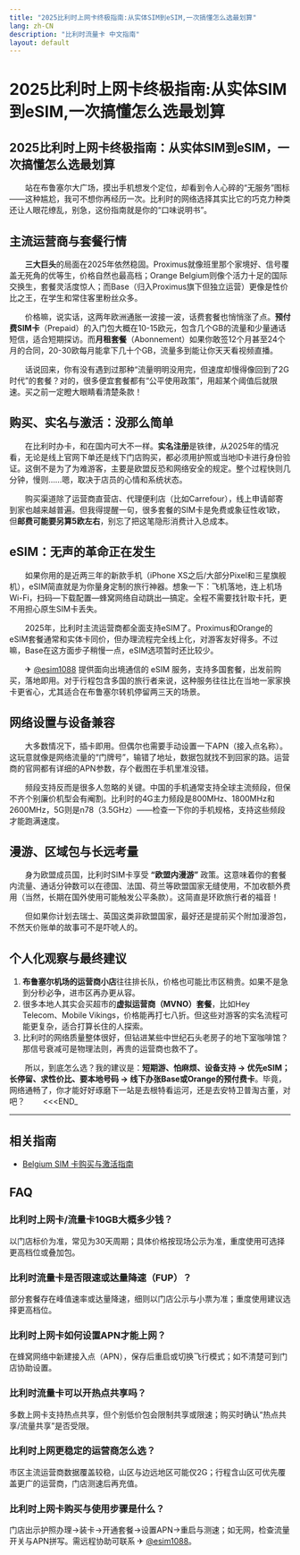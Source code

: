 ```yaml
---
title: "2025比利时上网卡终极指南:从实体SIM到eSIM,一次搞懂怎么选最划算"
lang: zh-CN
description: "比利时流量卡 中文指南"
layout: default
---
```

# 2025比利时上网卡终极指南:从实体SIM到eSIM,一次搞懂怎么选最划算

## 2025比利时上网卡终极指南：从实体SIM到eSIM，一次搞懂怎么选最划算

　　站在布鲁塞尔大广场，摸出手机想发个定位，却看到令人心碎的“无服务”图标——这种尴尬，我可不想你再经历一次。比利时的网络选择其实比它的巧克力种类还让人眼花缭乱，别急，这份指南就是你的“口味说明书”。

## 主流运营商与套餐行情

　　**三大巨头**的局面在2025年依然稳固。Proximus就像班里那个家境好、信号覆盖无死角的优等生，价格自然也最高档；Orange Belgium则像个活力十足的国际交换生，套餐灵活度惊人；而Base（归入Proximus旗下但独立运营）更像是性价比之王，在学生和常住客里粉丝众多。

　　价格嘛，说实话，这两年欧洲通胀一波接一波，话费套餐也悄悄涨了点。**预付费SIM卡**（Prepaid）的入门包大概在10-15欧元，包含几个GB的流量和少量通话短信，适合短期探访。而**月租套餐**（Abonnement）如果你敢签12个月甚至24个月的合同，20-30欧每月能拿下几十个GB，流量多到能让你天天看视频直播。

　　话说回来，你有没有遇到过那种“流量明明没用完，但速度却慢得像回到了2G时代”的套餐？对的，很多便宜套餐都有“公平使用政策”，用超某个阈值后就限速。买之前一定瞪大眼睛看清楚条款！

## 购买、实名与激活：没那么简单

　　在比利时办卡，和在国内可大不一样。**实名注册**是铁律，从2025年的情况看，无论是线上官网下单还是线下门店购买，都必须用护照或当地ID卡进行身份验证。这倒不是为了为难游客，主要是欧盟反恐和网络安全的规定。整个过程快则几分钟，慢则……嗯，取决于店员的心情和系统状态。

　　购买渠道除了运营商直营店、代理便利店（比如Carrefour），线上申请邮寄到家也越来越普遍。但我得提醒一句，很多套餐的SIM卡是免费或象征性收1欧，但**邮费可能要另算5欧左右**，别忘了把这笔隐形消费计入总成本。

## eSIM：无声的革命正在发生

　　如果你用的是近两三年的新款手机（iPhone XS之后/大部分Pixel和三星旗舰机），eSIM简直就是为你量身定制的旅行神器。想象一下：飞机落地，连上机场Wi-Fi，扫码—下载配置—蜂窝网络自动跳出—搞定。全程不需要找针取卡托，更不用担心原生SIM卡丢失。

　　2025年，比利时主流运营商都全面支持eSIM了。Proximus和Orange的eSIM套餐通常和实体卡同价，但办理流程完全线上化，对游客友好得多。不过嘛，Base在这方面步子稍慢一点，eSIM选项暂时还比较少。

　　✈ [@esim1088](https://t.me/s/esim1088) 提供面向出境通信的 eSIM 服务，支持多国套餐，出发前购买，落地即用。对于行程包含多国的旅行者来说，这种服务往往比在当地一家家换卡更省心，尤其适合在布鲁塞尔转机停留两三天的场景。

## 网络设置与设备兼容

　　大多数情况下，插卡即用。但偶尔也需要手动设置一下APN（接入点名称）。这玩意就像是网络流量的“门牌号”，输错了地址，数据包就找不到回家的路。运营商的官网都有详细的APN参数，存个截图在手机里准没错。

　　频段支持反而是很多人忽略的关键。中国的手机通常支持全球主流频段，但保不齐个别廉价机型会有阉割。比利时的4G主力频段是800MHz、1800MHz和2600MHz，5G则是n78（3.5GHz）——检查一下你的手机规格，支持这些频段才能跑满速度。

## 漫游、区域包与长远考量

　　身为欧盟成员国，比利时SIM卡享受 **“欧盟内漫游”** 政策。这意味着你的套餐内流量、通话分钟数可以在德国、法国、荷兰等欧盟国家无缝使用，不加收额外费用（当然，长期在国外使用可能触发公平条款）。这简直是环欧旅行者的福音！

　　但如果你计划去瑞士、英国这类非欧盟国家，最好还是提前买个附加漫游包，不然天价账单的故事可不是吓唬人的。

## 个人化观察与最终建议

1.  **布鲁塞尔机场的运营商小店**往往排长队，价格也可能比市区稍贵。如果不是急到分秒必争，进市区再办更从容。
2.  很多本地人其实会买超市的**虚拟运营商（MVNO）套餐**，比如Hey Telecom、Mobile Vikings，价格能再打七八折。但这些对游客的实名流程可能更复杂，适合打算长住的人探索。
3.  比利时的网络质量整体很好，但钻进某些中世纪石头老房子的地下室咖啡馆？那信号衰减可是物理法则，再贵的运营商也救不了。

　　所以，到底怎么选？我的建议是：**短期游、怕麻烦、设备支持 → 优先eSIM；长停留、求性价比、要本地号码 → 线下办张Base或Orange的预付费卡**。毕竟，网络通畅了，你才能好好琢磨下一站是去根特看运河，还是去安特卫普淘古董，对吧？
　　<<<END_

<!-- crosslink -->
---

## 相关指南

- [Belgium SIM 卡购买与激活指南](https://faciylike.github.io/belgium-sim-guides)

<!-- BEGIN_BELGIUM_FAQ -->
## FAQ

### 比利时上网卡/流量卡10GB大概多少钱？
以门店标价为准，常见为30天周期；具体价格按现场公示为准，重度使用可选择更高档位或叠加包。

### 比利时流量卡是否限速或达量降速（FUP）？
部分套餐存在峰值速率或达量降速，细则以门店公示与小票为准；重度使用建议选择更高档位。

### 比利时上网卡如何设置APN才能上网？
在蜂窝网络中新建接入点（APN），保存后重启或切换飞行模式；如不清楚可到门店协助设置。

### 比利时流量卡可以开热点共享吗？
多数上网卡支持热点共享，但个别低价包会限制共享或限速；购买时确认“热点共享/流量共享”是否受限。

### 比利时上网更稳定的运营商怎么选？
市区主流运营商数据覆盖较稳，山区与边远地区可能仅2G；行程含山区可优先覆盖更广的运营商，门店测速后再充值。

### 比利时上网卡购买与使用步骤是什么？
门店出示护照办理→装卡→开通套餐→设置APN→重启与测速；如无网，检查流量开关与APN拼写。需远程协助可联系 ✈ [@esim1088](https://t.me/s/esim1088)。

<script type="application/ld+json">
{"@context": "https://schema.org", "@type": "FAQPage", "mainEntity": [{"@type": "Question", "name": "比利时上网卡/流量卡10GB大概多少钱？", "acceptedAnswer": {"@type": "Answer", "text": "以门店标价为准，常见为30天周期；具体价格按现场公示为准，重度使用可选择更高档位或叠加包。"}}, {"@type": "Question", "name": "比利时流量卡是否限速或达量降速（FUP）？", "acceptedAnswer": {"@type": "Answer", "text": "部分套餐存在峰值速率或达量降速，细则以门店公示与小票为准；重度使用建议选择更高档位。"}}, {"@type": "Question", "name": "比利时上网卡如何设置APN才能上网？", "acceptedAnswer": {"@type": "Answer", "text": "在蜂窝网络中新建接入点（APN），保存后重启或切换飞行模式；如不清楚可到门店协助设置。"}}, {"@type": "Question", "name": "比利时流量卡可以开热点共享吗？", "acceptedAnswer": {"@type": "Answer", "text": "多数上网卡支持热点共享，但个别低价包会限制共享或限速；购买时确认“热点共享/流量共享”是否受限。"}}, {"@type": "Question", "name": "比利时上网更稳定的运营商怎么选？", "acceptedAnswer": {"@type": "Answer", "text": "市区主流运营商数据覆盖较稳，山区与边远地区可能仅2G；行程含山区可优先覆盖更广的运营商，门店测速后再充值。"}}, {"@type": "Question", "name": "比利时上网卡购买与使用步骤是什么？", "acceptedAnswer": {"@type": "Answer", "text": "门店出示护照办理→装卡→开通套餐→设置APN→重启与测速；如无网，检查流量开关与APN拼写。需远程协助可联系 ✈ @esim1088。"}}]}
</script>
<!-- END_BELGIUM_FAQ -->
